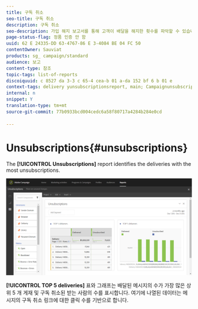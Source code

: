 ```yaml
---
title: 구독 취소
seo-title: 구독 취소
description: 구독 취소
seo-description: 가입 해지 보고서를 통해 고객이 배달을 해지한 횟수를 파악할 수 있습니다.
page-status-flag: 정품 인증 안 함
uuid: 62 E 24335-DD 63-4767-86 E 3-4084 BE 04 FC 50
contentOwner: Sauviat
products: sg_ campaign/standard
audience: 보고
content-type: 참조
topic-tags: list-of-reports
discoiquuid: c 8527 da 3-3 c 65-4 cea-b 01 a-da 152 bf 6 b 01 e
context-tags: delivery yunsubscriptionsreport, main; Campaignunsubscriptionsreport, main; Programunsubscriptionsreport, main
internal: n
snippet: Y
translation-type: tm+mt
source-git-commit: 77b0933bcd004cedc6a58f80717a4284b284e0cd

---
```



# Unsubscriptions{#unsubscriptions}

The **[!UICONTROL Unsubscriptions]** report identifies the deliveries with the most unsubscriptions.

![](assets/delivery_reports_unsub.png)

**[!UICONTROL TOP 5 deliveries]** 표와 그래프는 배달된 메시지의 수가 가장 많은 상위 5 개 게재 및 구독 취소된 받는 사람의 수를 표시합니다. 여기에 나열된 데이터는 메시지의 구독 취소 링크에 대한 클릭 수를 기반으로 합니다.
